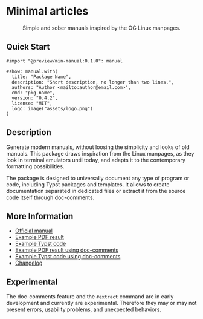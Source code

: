 # Minimal articles

<center>
  Simple and sober manuals inspired by the OG Linux manpages.
</center>


## Quick Start

```typst
#import "@preview/min-manual:0.1.0": manual

#show: manual.with(
  title: "Package Name",
  description: "Short description, no longer than two lines.",
  authors: "Author <mailto:author@email.com>",
  cmd: "pkg-name",
  version: "0.4.2",
  license: "MIT",
  logo: image("assets/logo.png")
)
```


## Description

Generate modern manuals, without loosing the simplicity and looks of old
manuals. This package draws inspiration from the Linux manpages, as they look in
terminal emulators until today, and adapts it to the contemporary formatting
possibilities.

The package is designed to universally document any type of program or code,
including Typst packages and templates. It allows to create documentation 
separated in dedicated files or extract it from the source code itself through
doc-comments.


## More Information

- [Official manual](https://raw.githubusercontent.com/mayconfmelo/min-manual/refs/tags/0.1.1/docs/pdf/manual.pdf)
- [Example PDF result](https://raw.githubusercontent.com/mayconfmelo/min-manual/refs/tags/0.1.1/docs/pdf/example.pdf)
- [Example Typst code](https://github.com/mayconfmelo/min-manual/blob/0.1.1/template/manual.typ)
- [Example PDF result using doc-comments](https://raw.githubusercontent.com/mayconfmelo/min-manual/refs/tags/0.1.1/docs/pdf/example-doc-comments.pdf)
- [Example Typst code using doc-comments](https://github.com/mayconfmelo/min-manual/blob/0.1.1/template/assets/module.typ)
- [Changelog](https://github.com/mayconfmelo/min-manual/blob/main/CHANGELOG.md)
<!--
 TODO: Add a link to min-writing/src/lib.typ, when published, to showcase doc-comments.
-->

## Experimental 

The doc-comments feature and the `#extract` command are in early development and
currently are experimental. Therefore they may or may not present errors,
usability problems, and unexpected behaviors.
